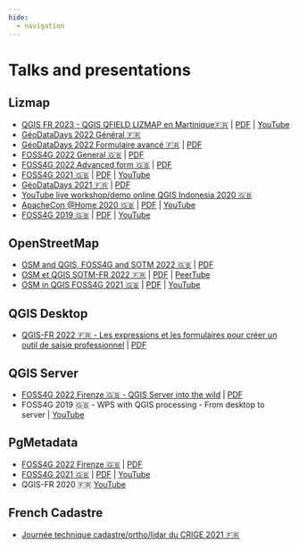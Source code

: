 ```yaml
---
hide:
  - navigation
---
```


# Talks and presentations

## Lizmap

* [QGIS FR 2023 - QGIS QFIELD LIZMAP en Martinique🇫🇷](https://docs.3liz.org/presentations/2023-03-13_QGISFR_2023_SI_naturaliste_Martinique.html)
  | [PDF](https://docs.3liz.org/presentations/pdf/2023-03-13_QGISFR_2023_SI_naturaliste_Martinique.pdf)
  | [YouTube](https://www.youtube.com/watch?v=Yuhs_YSpMxE)
* [GéoDataDays 2022 Général 🇫🇷](https://docs.3liz.org/presentations/2022-09-geodatadays-lizmap.html)
* [GéoDataDays 2022 Formulaire avancé 🇫🇷](https://docs.3liz.org/presentations/2022-09-geodatadays-formulaire-qgis-lizmap.html)
  | [PDF](https://docs.3liz.org/presentations/pdf/2022-09-geodatadays-formulaire-qgis-lizmap.pdf)
* [FOSS4G 2022 General 🇬🇧](https://docs.3liz.org/presentations/2022-08-foss4g-lizmap.html)
  | [PDF](https://docs.3liz.org/presentations/pdf/2022-08-foss4g-lizmap.pdf)
* [FOSS4G 2022 Advanced form 🇬🇧](https://docs.3liz.org/presentations/2022-08_FOSS4G_Advanced_QGIS_forms_into_the_web_with_Lizmap.html)
  | [PDF](https://docs.3liz.org/presentations/pdf/2022-08_Foss4G_2022_Firenze_QGIS_Server_into_the_wild.pdf)
* [FOSS4G 2021 🇬🇧](https://docs.3liz.org/presentations/2021-09-foss4g-lizmap.html)
  | [PDF](https://docs.3liz.org/presentations/pdf/FOSS4G-2021-Lizmap-Web-Client.pdf)
  | [YouTube](https://www.youtube.com/watch?v=NIgFgkyBRts)
* [GéoDataDays 2021 🇫🇷](https://docs.3liz.org/presentations/2021-09-geodatadays-lizmap.html)
  | [PDF](https://docs.3liz.org/presentations/pdf/GéoDataDays-2021-Lizmap-Web-Client.pdf)
* [YouTube live workshop/demo online QGIS Indonesia 2020 🇬🇧](https://www.youtube.com/watch?v=_qwgmOjy2nY)
* [ApacheCon @Home 2020 🇬🇧](https://docs.3liz.org/presentations/2020-09-apachecon-lizmap.html)
  | [PDF](https://docs.3liz.org/presentations/pdf/ApacheCon-@Home-2020-Lizmap-Web-Client.pdf)
  | [YouTube](https://www.youtube.com/watch?v=9vNsPM8k4QY)
* [FOSS4G 2019 🇬🇧](https://docs.3liz.org/presentations/2019-08-foss4g-lizmap.html)
  | [PDF](https://docs.3liz.org/presentations/pdf/FOSS4G-2019-Lizmap-Web-Client.pdf)
  | [YouTube](https://www.youtube.com/watch?v=FkQ2UG_SO-Y)

## OpenStreetMap

* [OSM and QGIS, FOSS4G and SOTM 2022 🇬🇧](https://docs.3liz.org/presentations/2022-08-foss4g-osm-in-qgis.html)
  | [PDF](https://docs.3liz.org/presentations/pdf/2022-08-foss4g-osm-in-qgis.pdf)
* [OSM et QGIS SOTM-FR 2022 🇫🇷](https://docs.3liz.org/presentations/2022-06-sotm-fr-osm-et-qgis.html)
  | [PDF](https://docs.3liz.org/presentations/pdf/SOTM-FR-2022-osm-et-qgis.pdf)
  | [PeerTube](https://peertube.openstreetmap.fr/w/vDdaxGfbmKuVdReXyJhexG)
* [OSM in QGIS FOSS4G 2021 🇬🇧](https://docs.3liz.org/presentations/2021-09-foss4g-osm-in-qgis.html)
  | [PDF](https://docs.3liz.org/presentations/pdf/FOSS4G-2021-osm-in-qgis.pdf)
  | [YouTube](https://www.youtube.com/watch?v=l95PoHGLrTI)

## QGIS Desktop

* [QGIS-FR 2022 🇫🇷 - Les expressions et les formulaires pour créer un outil de saisie professionnel](https://docs.3liz.org/presentations/2022-01_QGISFR_2022_outil_saisie_avec_expressions_Michael_DOUCHIN.html)
  | [PDF](https://docs.3liz.org/presentations/pdf/QGISFR-2022-Outil_saisie_avec_expressions.pdf)

## QGIS Server

* [FOSS4G 2022 Firenze 🇬🇧 - QGIS Server into the wild](https://docs.3liz.org/presentations/2022-08_Foss4G_2022_Firenze_QGIS_Server_into_the_wild.html)
  | [PDF](https://docs.3liz.org/presentations/pdf/2022-08_Foss4G_2022_Firenze_QGIS_Server_into_the_wild.pdf)
* FOSS4G 2019 🇬🇧 - WPS with QGIS processing - From desktop to server
  | [YouTube](https://www.youtube.com/watch?v=YL1tdcJwimA)

## PgMetadata

* [FOSS4G 2022 Firenze 🇬🇧](https://docs.3liz.org/presentations/2022-08-Foss4G-Firenze-PgMetadata.html)
  | [PDF](https://docs.3liz.org/presentations/pdf/2022-08-Foss4G-Firenze-PgMetadata.pdf)
* [FOSS4G 2021 🇬🇧](https://docs.3liz.org/presentations/2021-09-Foss4G-PgMetadata.html)
  | [PDF](https://docs.3liz.org/presentations/pdf/FOSS4G-2021-PgMetadata.pdf)
  | [YouTube](https://www.youtube.com/watch?v=CjZZwKlzYGc)
* QGIS-FR 2020 🇫🇷 [YouTube](https://www.youtube.com/watch?v=o47w7zf40nw)

## French Cadastre

* [Journée technique cadastre/ortho/lidar du CRIGE 2021 🇫🇷](https://docs.3liz.org/presentations/2021-11-crige-paca-qgis-cadastre.html#/)
